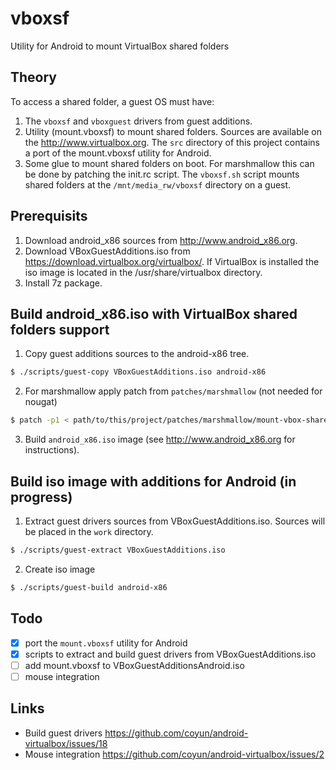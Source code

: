 # vboxsf
Utility for Android to mount VirtualBox shared folders 
## Theory
To access a shared folder, a guest OS must have:
1. The `vboxsf` and `vboxguest` drivers from guest additions.
2. Utility (mount.vboxsf) to mount shared folders. Sources are available on the http://www.virtualbox.org.
The `src` directory of this project contains a port of the mount.vboxsf utility for Android.
3. Some glue to mount shared folders on boot. For marshmallow this can be done by patching the init.rc script. The `vboxsf.sh` script mounts shared folders at the `/mnt/media_rw/vboxsf` directory on a guest.

## Prerequisits
1. Download android_x86 sources from http://www.android_x86.org.
2. Download VBoxGuestAdditions.iso from https://download.virtualbox.org/virtualbox/. If VirtualBox is installed the iso image is located in the /usr/share/virtualbox directory.
3. Install 7z package.

## Build android_x86.iso with VirtualBox shared folders support
1. Copy guest additions sources to the android-x86 tree.
```bash 
$ ./scripts/guest-copy VBoxGuestAdditions.iso android-x86
```
2. For marshmallow apply patch from `patches/marshmallow` (not needed for nougat)
```bash 
$ patch -p1 < path/to/this/project/patches/marshmallow/mount-vbox-shared-folders.patch
```
3. Build `android_x86.iso` image (see http://www.android_x86.org for instructions).

## Build iso image with additions for Android (in progress)
1. Extract guest drivers sources from VBoxGuestAdditions.iso. Sources will be placed in the `work` directory.
```bash 
$ ./scripts/guest-extract VBoxGuestAdditions.iso
```
2. Create iso image
```bash 
$ ./scripts/guest-build android-x86
```
## Todo
- [x] port the `mount.vboxsf` utility for Android
- [x] scripts to extract and build guest drivers from VBoxGuestAdditions.iso
- [ ] add mount.vboxsf to VBoxGuestAdditionsAndroid.iso
- [ ] mouse integration

## Links
* Build guest drivers https://github.com/coyun/android-virtualbox/issues/18
* Mouse integration https://github.com/coyun/android-virtualbox/issues/2

